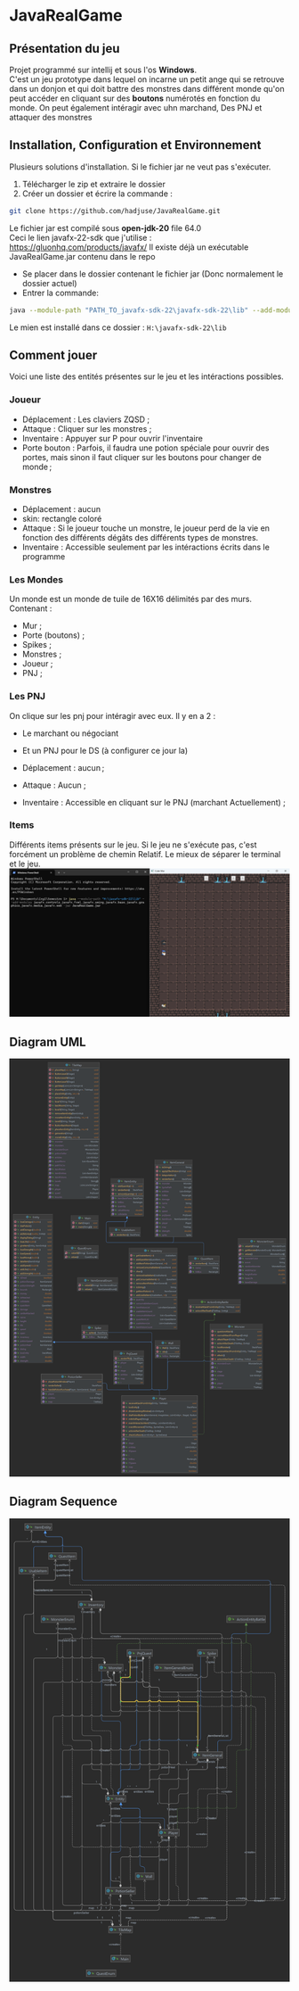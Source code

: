 # JavaRealGame
## Présentation du jeu

Projet programmé sur intellij et sous l'os **Windows**.<br>
C'est un jeu prototype dans lequel on incarne un petit ange 
qui se retrouve dans un donjon et qui doit battre des monstres
dans différent monde qu'on peut accéder en cliquant sur des
**boutons** numérotés en fonction du monde. On peut également intéragir avec uhn marchand,
Des PNJ et attaquer des monstres
## Installation, Configuration et Environnement
Plusieurs solutions d'installation.
Si le fichier jar ne veut pas s'exécuter.

1) Télécharger le zip et extraire le dossier
2) Créer un dossier et écrire la commande :
```bash
git clone https://github.com/hadjuse/JavaRealGame.git
```
Le fichier jar est compilé sous **open-jdk-20** file 64.0 <br>
Ceci le lien javafx-22-sdk que j'utilise : https://gluonhq.com/products/javafx/
Il existe déjà un exécutable JavaRealGame.jar contenu dans le repo
- Se placer dans le dossier contenant le fichier jar
  (Donc normalement le dossier actuel)
- Entrer la commande:
```bash
java --module-path "PATH_TO_javafx-sdk-22\javafx-sdk-22\lib" --add-modules javafx.controls,javafx.fxml,javafx.swing,javafx.base,javafx.graphics,javafx.media,javafx.web -jar JavaRealGame.jar
```
Le mien est installé dans ce dossier : ```H:\javafx-sdk-22\lib```
## Comment jouer

Voici une liste des entités présentes sur le jeu et les intéractions possibles.
### Joueur

- Déplacement : Les claviers ZQSD ;
- Attaque : Cliquer sur les monstres ;
- Inventaire : Appuyer sur P pour ouvrir l'inventaire
- Porte bouton : Parfois, il faudra une potion spéciale pour ouvrir
des portes, mais sinon il faut cliquer sur les boutons pour changer de monde ;

### Monstres

- Déplacement : aucun
- skin: rectangle coloré
- Attaque : Si le joueur touche un monstre, le joueur perd de la vie en fonction des différents dégâts
des différents types de monstres.
- Inventaire : Accessible seulement par les intéractions
écrits dans le programme

### Les Mondes
Un monde est un monde de tuile de 16X16 délimités par des murs.
<br>
Contenant :
- Mur ; 
- Porte (boutons) ;
- Spikes ;
- Monstres ;
- Joueur ;
- PNJ ;
### Les PNJ
On clique sur les pnj pour intéragir avec eux.
Il y en a 2 :
- Le marchant ou négociant 
- Et un PNJ pour le DS (à configurer ce jour la)

- Déplacement : aucun ;
- Attaque : Aucun ;
- Inventaire : Accessible en cliquant sur le PNJ (marchant Actuellement) ;

### Items
Différents items présents sur le jeu.
Si le jeu ne s'exécute pas, c'est forcément un problème de chemin
Relatif.
Le mieux de séparer le terminal et le jeu.
![img.png](img.png)

## Diagram UML
![UMLDiagram.png](UMLDiagram.png)

## Diagram Sequence
![diagrammSequence.png](diagrammSequence.png)